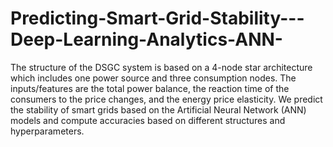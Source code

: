 # Predicting-Smart-Grid-Stability---Deep-Learning-Analytics-ANN-
The structure of the DSGC system is based on a 4-node star architecture which includes one power source and three consumption nodes. The inputs/features are the total power balance, the reaction time of the consumers to the price changes, and the energy price elasticity. We predict the stability of smart grids based on the Artificial Neural Network (ANN) models and compute accuracies based on different structures and hyperparameters.
